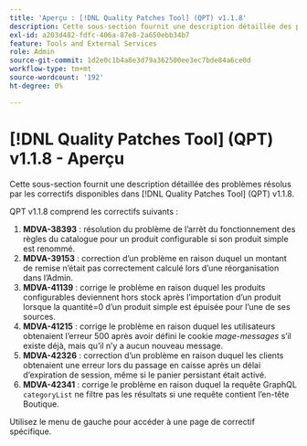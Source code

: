 ```yaml
---
title: 'Aperçu : [!DNL Quality Patches Tool] (QPT) v1.1.8'
description: Cette sous-section fournit une description détaillée des problèmes résolus par les correctifs disponibles dans [!DNL Quality Patches Tool] (QPT) v1.1.8.
exl-id: a203d482-fdfc-406a-87e8-2a650ebb34b7
feature: Tools and External Services
role: Admin
source-git-commit: 1d2e0c1b4a8e3d79a362500ee3ec7bde84a6ce0d
workflow-type: tm+mt
source-wordcount: '192'
ht-degree: 0%

---
```


# [!DNL Quality Patches Tool] (QPT) v1.1.8 - Aperçu

Cette sous-section fournit une description détaillée des problèmes résolus par les correctifs disponibles dans [!DNL Quality Patches Tool] (QPT) v1.1.8.

QPT v1.1.8 comprend les correctifs suivants :

1. **MDVA-38393** : résolution du problème de l’arrêt du fonctionnement des règles du catalogue pour un produit configurable si son produit simple est renommé.
1. **MDVA-39153** : correction d’un problème en raison duquel un montant de remise n’était pas correctement calculé lors d’une réorganisation dans l’Admin.
1. **MDVA-41139** : corrige le problème en raison duquel les produits configurables deviennent hors stock après l’importation d’un produit lorsque la quantité=0 d’un produit simple est épuisée pour l’une de ses sources.
1. **MDVA-41215** : corrige le problème en raison duquel les utilisateurs obtenaient l’erreur 500 après avoir défini le cookie *mage-messages* s’il existe déjà, mais qu’il n’y a aucun nouveau message.
1. **MDVA-42326** : correction d’un problème en raison duquel les clients obtenaient une erreur lors du passage en caisse après un délai d’expiration de session, même si le panier persistant était activé.
1. **MDVA-42341** : corrige le problème en raison duquel la requête GraphQL `categoryList` ne filtre pas les résultats si une requête contient l’en-tête Boutique.

Utilisez le menu de gauche pour accéder à une page de correctif spécifique.
